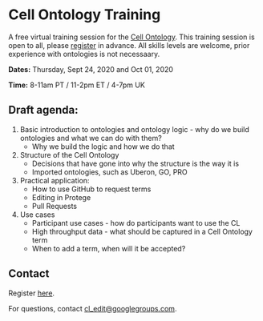 # Cell Ontology Training

A free virtual training session for the [Cell Ontology](https://github.com/obophenotype/cell-ontology). This training session is open to all, please [register](https://docs.google.com/forms/d/e/1FAIpQLSdQud9QmKylV-6quqhWe6xIQxMu542qKqny3vOZRI9-XLreGA/viewform) in advance. All skills levels are welcome, prior experience with ontologies is not necessaary.

**Dates:**
Thursday, Sept 24, 2020 and Oct 01, 2020

**Time:**
8-11am PT / 11-2pm ET / 4-7pm UK


## Draft agenda:

1. Basic introduction to ontologies and ontology logic - why do we build ontologies and what we can do with them?
    - Why we build the logic and how we do that
2. Structure of the Cell Ontology
    - Decisions that have gone into why the structure is the way it is
    - Imported ontologies, such as Uberon, GO, PRO
3. Practical application:
    - How to use GitHub to request terms
    - Editing in Protege
    - Pull Requests
4. Use cases
    - Participant use cases - how do participants want to use the CL
    - High throughput data - what should be captured in a Cell Ontology term
    - When to add a term, when will it be accepted?
    
## Contact

Register [here](https://docs.google.com/forms/d/e/1FAIpQLSdQud9QmKylV-6quqhWe6xIQxMu542qKqny3vOZRI9-XLreGA/viewform).

For questions, contact cl_edit@googlegroups.com.
